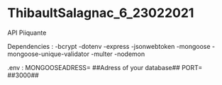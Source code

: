 # ThibaultSalagnac_6_23022021

API Piiquante

Dependencies :
-bcrypt
-dotenv
-express
-jsonwebtoken
-mongoose
-mongoose-unique-validator
-multer
-nodemon

.env :
MONGOOSEADRESS= ##Adress of your database##
PORT= ##3000##
